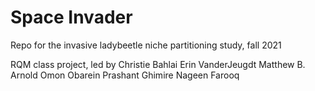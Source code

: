 # Space Invader
Repo for the invasive ladybeetle niche partitioning study, fall 2021

RQM class project, led by Christie Bahlai
Erin VanderJeugdt
Matthew B. Arnold
Omon Obarein
Prashant Ghimire
Nageen Farooq

